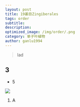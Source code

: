 ```yaml
---
layout: post
title: 19姜目Zingiberales
tags: order    
subtitle: 
description: 
optimized_image: /img/order/.png
category: 单子叶植物
author: ganlu1994  
---
```


> lad

## 3

* 5

![](/img/phylo/.png)

1. A